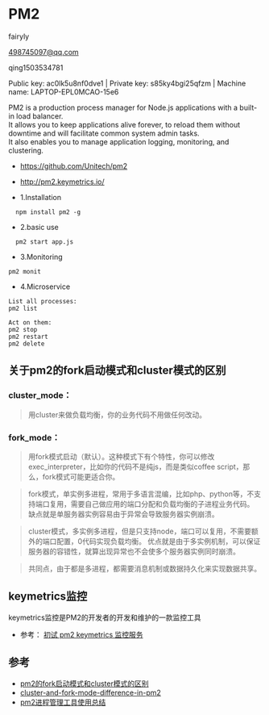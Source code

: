 # PM2


fairyly

498745097@qq.com

qing1503534781

Public key: ac0lk5u8nf0dve1 | Private key: s85ky4bgi25qfzm | Machine name: LAPTOP-EPL0MCAO-15e6

PM2 is a production process manager for Node.js applications with a built-in load balancer.   
It allows you to keep applications alive forever, to reload them without downtime and will facilitate common system admin tasks.   
It also enables you to manage application logging, monitoring, and clustering.  

* https://github.com/Unitech/pm2
* http://pm2.keymetrics.io/

* 1.Installation

```
  npm install pm2 -g
```

* 2.basic use
```
  pm2 start app.js
```

* 3.Monitoring
```
pm2 monit
```

* 4.Microservice
```
List all processes:
pm2 list

Act on them:
pm2 stop    
pm2 restart 
pm2 delete  
```

## 关于pm2的fork启动模式和cluster模式的区别

### cluster_mode：
>用cluster来做负载均衡，你的业务代码不用做任何改动。

### fork_mode：
>用fork模式启动（默认）。这种模式下有个特性，你可以修改exec_interpreter，比如你的代码不是纯js，而是类似coffee script，那么，fork模式可能更适合你。


>fork模式，单实例多进程，常用于多语言混编，比如php、python等，不支持端口复用，需要自己做应用的端口分配和负载均衡的子进程业务代码。
缺点就是单服务器实例容易由于异常会导致服务器实例崩溃。

>cluster模式，多实例多进程，但是只支持node，端口可以复用，不需要额外的端口配置，0代码实现负载均衡。
优点就是由于多实例机制，可以保证服务器的容错性，就算出现异常也不会使多个服务器实例同时崩溃。

>共同点，由于都是多进程，都需要消息机制或数据持久化来实现数据共享。



## keymetrics监控

keymetrics监控是PM2的开发者的开发和维护的一款监控工具
- 参考： [初试 pm2 keymetrics 监控服务](https://cnodejs.org/topic/56554300ad12df5d4e050b56)

## 参考
- [pm2的fork启动模式和cluster模式的区别](https://segmentfault.com/q/1010000005972763/a-1020000006078840)
- [cluster-and-fork-mode-difference-in-pm2](https://stackoverflow.com/questions/34682035/cluster-and-fork-mode-difference-in-pm2)
- [pm2进程管理工具使用总结](https://www.jianshu.com/p/7b10123c8b88)
